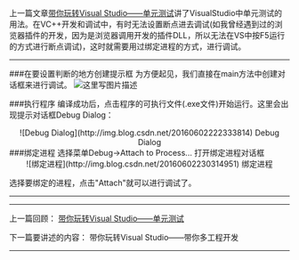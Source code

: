 上一篇文章[带你玩转Visual Studio——单元测试](http://blog.csdn.net/luoweifu/article/details/51534627)讲了VisualStudio中单元测试的用法。在VC++开发和调试中，有时无法设置断点进去调试(如我曾经遇到过的浏览器插件的开发，因为是浏览器调用开发的插件DLL，所以无法在VS中按F5运行的方式进行断点调试)，这时就需要用过绑定进程的方式，进行调试。

***
###在要设置判断的地方创建提示框
为方便起见，我们直接在main方法中创建对话框来进行调试。
![这里写图片描述](http://img.blog.csdn.net/20160602222009169)

###执行程序
 编译成功后，点击程序的可执行文件(.exe文件)开始运行。这里会出现提示对话框Debug Dialog：
<center> ![Debug Dialog](http://img.blog.csdn.net/20160602222333814)
 Debug Dialog</center>
 ###绑定进程
 选择菜单Debug->Attach to Process... 打开绑定进程对话框
<center> ![绑定进程](http://img.blog.csdn.net/20160602230314951)
绑定进程</center>

选择要绑定的进程，点击"Attach"就可以进行调试了。
***
***

上一篇回顾： 
[带你玩转Visual Studio——单元测试](http://blog.csdn.net/luoweifu/article/details/51534627)

下一篇要讲述的内容： 
带你玩转Visual Studio——带你多工程开发
***
